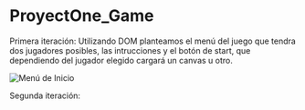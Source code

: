 # ProyectOne_Game
Primera iteración: 
Utilizando DOM planteamos el menú del juego que tendra dos jugadores posibles, las intrucciones y el botón de start, que dependiendo del jugador elegido cargará un canvas u otro.

![Menú de Inicio](https://raw.githubusercontent.com/AngelaHerrador/ProyectOne_Game/master/assets/img/README/Iteración1.png)

Segunda iteración:


